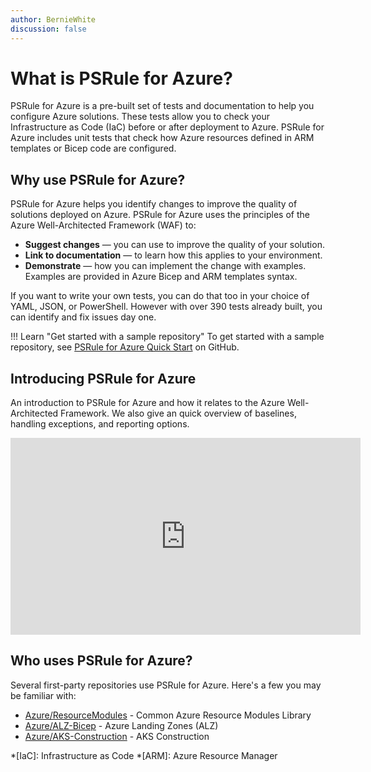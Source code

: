 ```yaml
---
author: BernieWhite
discussion: false
---
```


# What is PSRule for Azure?

PSRule for Azure is a pre-built set of tests and documentation to help you configure Azure solutions.
These tests allow you to check your Infrastructure as Code (IaC) before or after deployment to Azure.
PSRule for Azure includes unit tests that check how Azure resources defined in ARM templates or Bicep code are configured.

## Why use PSRule for Azure?

PSRule for Azure helps you identify changes to improve the quality of solutions deployed on Azure.
PSRule for Azure uses the principles of the Azure Well-Architected Framework (WAF) to:

- **Suggest changes** &mdash; you can use to improve the quality of your solution.
- **Link to documentation** &mdash; to learn how this applies to your environment.
- **Demonstrate** &mdash; how you can implement the change with examples.
  Examples are provided in Azure Bicep and ARM templates syntax.

If you want to write your own tests, you can do that too in your choice of YAML, JSON, or PowerShell.
However with over 390 tests already built, you can identify and fix issues day one.

!!! Learn "Get started with a sample repository"
    To get started with a sample repository, see [PSRule for Azure Quick Start][1] on GitHub.

  [1]: https://github.com/Azure/PSRule.Rules.Azure-quickstart

## Introducing PSRule for Azure

An introduction to PSRule for Azure and how it relates to the Azure Well-Architected Framework.
We also give an quick overview of baselines, handling exceptions, and reporting options.

<iframe width="560" height="315" src="https://www.youtube.com/embed/L4CIDqnXLPk" title="YouTube - Introducing PSRule for Azure" frameborder="0" allow="accelerometer; autoplay; clipboard-write; encrypted-media; gyroscope; picture-in-picture; web-share" allowfullscreen></iframe>

## Who uses PSRule for Azure?

Several first-party repositories use PSRule for Azure.
Here's a few you may be familiar with:

- [Azure/ResourceModules](https://github.com/Azure/ResourceModules) - Common Azure Resource Modules Library
- [Azure/ALZ-Bicep](https://github.com/Azure/ALZ-Bicep) - Azure Landing Zones (ALZ)
- [Azure/AKS-Construction](https://github.com/Azure/AKS-Construction) - AKS Construction

*[IaC]: Infrastructure as Code
*[ARM]: Azure Resource Manager
